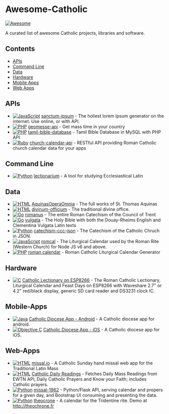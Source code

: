 # Awesome-Catholic

[![Awesome](https://cdn.rawgit.com/sindresorhus/awesome/d7305f38d29fed78fa85652e3a63e154dd8e8829/media/badge.svg)](https://github.com/sindresorhus/awesome)

 A curated list of awesome Catholic projects, libraries and software.
 
 ## Contents

  - [APIs](#apis)
  - [Command Line](#command-line)
  - [Data](#data)
  - [Hardware](#hardware)
  - [Mobile Apps](#mobile-apps)
  - [Web Apps](#web-apps)
  
## APIs

* [![JavaScript](https://img.shields.io/badge/language-JavaScript-yellow)](#) [sanctum-ipsum](https://github.com/graysonhicks/sanctum-ipsum) - The holiest lorem ipsum generator on the internet. Use online, or with API.
* [![PHP](https://img.shields.io/badge/language-PHP-blue)](#) [geomesse-api](https://github.com/carpedeum-fr/geomesse-api) - Get mass time in your country
* [![PHP](https://img.shields.io/badge/language-PHP-blue)](#) [tamil-bible-database](https://github.com/jayarathina/Tamil-Bible-Database) - Tamil Bible Database in MySQL with PHP API
* [![Ruby](https://img.shields.io/badge/language-Ruby-purple)](#) [church-calendar-api](https://github.com/igneus/church-calendar-api) - RESTful API providing Roman Catholic church calendar data for your apps

## Command Line

* [![Python](https://img.shields.io/badge/language-Python-blue)](#) [lectionarium](https://github.com/davidrmcharles/lectionarium) - A tool for studying Ecclesiastical Latin

## Data

* [![HTML](https://img.shields.io/badge/language-HTML-green)](#) [AquinasOperaOmnia](https://github.com/Geremia/AquinasOperaOmnia) - The full works of St. Thomas Aquinas
* [![HTML](https://img.shields.io/badge/language-HTML-green)](#) [divinum-officium](https://github.com/Geremia/divinum-officium) - The traditional divine office.
* [![Go](https://img.shields.io/badge/language-Go-cyan)](#) [romanus](https://github.com/borderstech/romanus) - The entire Roman Catechism of the Council of Trent
* [![Go](https://img.shields.io/badge/language-Go-cyan)](#) [vulgata](https://github.com/borderstech/vulgata) - The Holy Bible with both the Douay-Rheims English and Clementina Vulgata Latin texts
* [![Python](https://img.shields.io/badge/language-Python-blue)](#) [catechism-ccc-json](https://github.com/nossbigg/catechism-ccc-json) - The Catechism of the Catholic Chruch in JSON.
* [![JavaScript](https://img.shields.io/badge/language-JavaScript-yellow)](#) [romcal](https://github.com/romcal/romcal) - The Liturgical Calendar used by the Roman Rite (Western Church) for Node JS v6 and above.
* [![PHP](https://img.shields.io/badge/language-PHP-blue)](#) [roman calendar](https://github.com/jayarathina/Roman-Calendar) - Roman Catholic Liturgical Calendar Generator

## Hardware

* [![C](https://img.shields.io/badge/language-C-gray)](#) [Catholic Lectionary on ESP8266](https://github.com/plishman/Catholic-Lectionary-on-ESP8266) - The Roman Catholic Lectionary, Liturgical Calendar and Feast Days on ESP8266 with Waveshare 2.7" or 4.2" red/black display, generic SD card reader and DS3231 clock IC.

## Mobile-Apps

* [![Java](https://img.shields.io/badge/language-Java-orange)](#) [Catholic Diocese App - Android](https://github.com/geerlingguy/Catholic-Diocese-App-Android) - A Catholic diocese app for android.
* [![Objective C](https://img.shields.io/badge/language-Objective_C-blue)](#) [Catholic Diocese App - iOS](https://github.com/geerlingguy/Catholic-Diocese-App-iOS) - A Catholic diocese app for iOS. 

## Web-Apps

* [![HTML](https://img.shields.io/badge/language-HTML-green)](#) [missal.io](https://github.com/benyanke/missal.io) - A Catholic Sunday hand missal web app for the Traditional Latin Mass
* [![HTML](https://img.shields.io/badge/language-HTML-green)](#) [Catholic Daily Readings](https://github.com/tbaba007/ReactJs-Catholic-Daily-Readings-Integration-EWTN) - Fetches Daily Mass Readings from EWTN API, Daily Catholic Prayers and Know your Faith; includes Catholic prayers.
* [![Python](https://img.shields.io/badge/language-Python-blue)](#) [missal-1962](https://github.com/mmolenda/Missal1962) - Python/Flask API, serving calendar and propers for a given day, and Bootstrap UI consuming and presenting the data.
* [![Python](https://img.shields.io/badge/language-Python-blue)](#) [theocrone](https://github.com/paucazou/theochrone) - A calendar for the Tridentine rite. Demo at http://theochrone.fr
